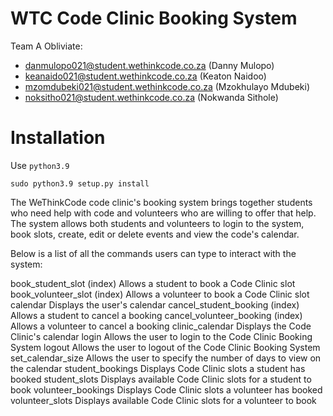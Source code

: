 # WTC Code Clinic Booking System

Team A Obliviate:
 - danmulopo021@student.wethinkcode.co.za (Danny Mulopo)
 - keanaido021@student.wethinkcode.co.za (Keaton Naidoo)
 - mzomdubeki021@student.wethinkcode.co.za (Mzokhulayo Mdubeki)
 - noksitho021@student.wethinkcode.co.za (Nokwanda Sithole)



Installation
======================================================================

Use `python3.9`

    sudo python3.9 setup.py install



The WeThinkCode code clinic's booking system brings together students who need help with code and volunteers who are willing to offer that help. The system allows both students and volunteers to login to the system, book slots, create, edit or delete events and view the code's calendar.

Below is a list of all the commands users can type to interact with the system:

book_student_slot (index)           Allows a student to book a Code Clinic slot
book_volunteer_slot (index)         Allows a volunteer to book a Code Clinic slot
calendar                            Displays the user's calendar
cancel_student_booking (index)      Allows a student to cancel a booking
cancel_volunteer_booking (index)    Allows a volunteer to cancel a booking
clinic_calendar                     Displays the Code Clinic's calendar
login                               Allows the user to login to the Code Clinic Booking System
logout                              Allows the user to logout of the Code Clinic Booking System
set_calendar_size                   Allows the user to specify the number of days to view on the calendar
student_bookings                    Displays Code Clinic slots a student has booked
student_slots                       Displays available Code Clinic slots for a student to book
volunteer_bookings                  Displays Code Clinic slots a volunteer has booked
volunteer_slots                     Displays available Code Clinic slots for a volunteer to book